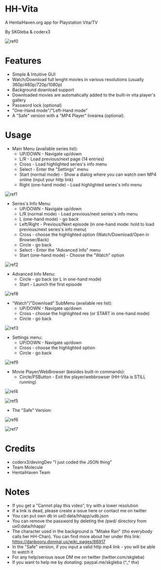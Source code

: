 # HH-Vita
A HentaiHaven.org app for Playstation Vita/TV

By SKGleba & coderx3

![ref0](https://github.com/SKGleba/HH-Vita/raw/master/sss/larea.jpg)

# Features
 - Simple & Intuitive GUI
 - Watch/Download full lenght movies in various resolutions (usually 360p/480p/720p/1080p)
 - Background download support
 - Downloaded movies are automatically added to the built-in vita player's gallery
 - Password lock (optional)
 - "One-Hand mode"/"Left-Hand mode"
 - A "Safe" version with a "MP4 Player" livearea (optional).

# Usage
 - Main Menu (available series list):
   - UP/DOWN - Navigate up/down
   - L/R - Load previous/next page (14 entries)
   - Cross - Load highlighted series's info menu
   - Select - Enter the "Settings" menu
   - Start (normal mode) - Show a dialog where you can watch own MP4 online (input your http link)
   - Right (one-hand mode) - Load highlighted series's info menu
   
![ref1](https://github.com/SKGleba/HH-Vita/raw/master/sss/list.jpg)

 - Series's Info Menu:
   - UP/DOWN - Navigate up/down
   - L/R (normal mode) - Load previous/next series's info menu
   - L (one-hand mode) - go back
   - Left/Right - Previous/Next episode (in one-hand mode: hold to load previous/next series's info menu)
   - Cross - choose the highlighted option (Watch/Download/Open in Browser/Back)
   - Circle - go back
   - Select - Enter the "Advanced Info" menu
   - Start (one-hand mode) - Choose the "Watch" option
 
![ref2](https://github.com/SKGleba/HH-Vita/raw/master/sss/snfo.jpg)

 - Advanced Info Menu:
   - Circle - go back (or L in one-hand mode)
   - Start - Launch the first episode
   
![ref8](https://github.com/SKGleba/HH-Vita/raw/master/sss/ainfo.jpg)
 
 - "Watch"/"Download" SubMenu (available res list):
   - UP/DOWN - Navigate up/down
   - Cross - choose the highlighted res (or START in one-hand mode)
   - Circle - go back
   
![ref3](https://github.com/SKGleba/HH-Vita/raw/master/sss/dlw.jpg)

 - Settings menu:
   - UP/DOWN - Navigate up/down
   - Cross - choose the highlighted option
   - Circle - go back
   
![ref9](https://github.com/SKGleba/HH-Vita/raw/master/sss/settings.jpg)

 - Movie Player/WebBrowser (besides built-in commands):
   - Circle/PSButton - Exit the player/webbrowser (HH-Vita is STILL running)
   
![ref4](https://github.com/SKGleba/HH-Vita/raw/master/sss/vid.jpg)

![ref5](https://github.com/SKGleba/HH-Vita/raw/master/sss/dl.jpg)

 - The "Safe" Version:
   
![ref6](https://github.com/SKGleba/HH-Vita/raw/master/sss/larea_safe.jpg)

![ref7](https://github.com/SKGleba/HH-Vita/raw/master/sss/safe.jpg)
  
# Credits
 - coderx3/devingDev "I just coded the JSON thing"
 - Team Molecule
 - HentaiHaven Team
   
# Notes
 - If you get a "Cannot play this video", try with a lower resolution
 - If a link is dead, please create a issue here or contact me on twitter
 - You can put own db in ux0:data/hhapp/udb.json
 - You can remove the password by deleting the /pwd/ directory from ux0:data/hhapp/
 - The character used in the background is "Mitake Ran" (tho everybody calls her HH-Chan). You can find more about her under this link: https://danbooru.donmai.us/wiki_pages/86917
 - In the "Safe" version, if you input a valid http mp4 link - you will be able to watch it
 - For any help/serious issue DM me on twitter (twitter.com/skgleba)
 - If you want to help me by donating: paypal.me/skgleba (^_^ thx)
